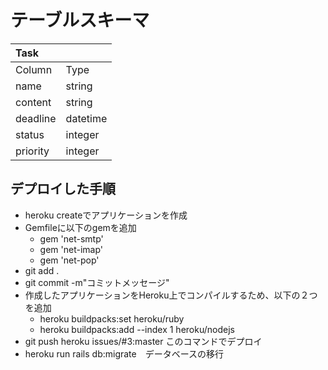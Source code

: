 # テーブルスキーマ

|Task   |      |  
|:--    |:--   |
|Column |Type  |
|name   |string|
|content|string|
|deadline|datetime|
|status|integer|
|priority|integer|



## デプロイした手順
- heroku createでアプリケーションを作成
- Gemfileに以下のgemを追加
  - gem 'net-smtp'
  - gem 'net-imap'
  - gem 'net-pop'
- git add .
- git commit -m"コミットメッセージ"
- 作成したアプリケーションをHeroku上でコンパイルするため、以下の２つを追加
  - heroku buildpacks:set heroku/ruby
  - heroku buildpacks:add --index 1 heroku/nodejs
- git push heroku issues/#3:master このコマンドでデプロイ
- heroku run rails db:migrate　データベースの移行　
